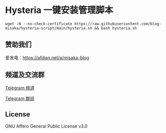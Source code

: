 # Hysteria 一键安装管理脚本

```shell
wget -N --no-check-certificate https://raw.githubusercontent.com/blog-misaka/hysteria-script/main/hysteria.sh && bash hysteria.sh
```

## 赞助我们

爱发电：https://afdian.net/a/misaka-blog

## 频道及交流群

[Telegram 频道](https://t.me/misakablogchannel)

[Telegram 群组](https://t.me/+CLhpemKhaC8wZGIx)

## License
GNU Affero General Public License v3.0

